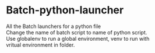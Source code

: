 # Batch-python-launcher
 All the Batch launchers for a python file  
 Change the name of batch script to name of python script.  
 Use globalenv to run a global environment, venv to run with  
 vritual environment in folder.